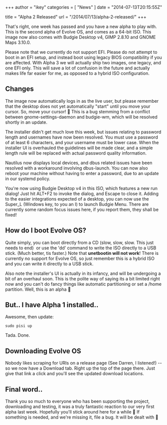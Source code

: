 +++
author = "ikey"
categories = [
"News"
]
date =  "2014-07-13T20:15:55Z"

title = "Alpha 2 Released"
url = "/2014/07/13/alpha-2-released/"
+++

That's right, one week has passed and you have a new alpha to play with. This is the second alpha of Evolve OS, and comes as a 64-bit ISO. This image now also 
comes with Budgie Desktop v4, GIMP 2.8.10 and GNOME Maps 3.10.0.

Please note that we currently do not support EFI. Please do not attempt to boot in an EFI setup, and instead boot using legacy BIOS compatibility if you are affected. 
With Alpha 3 we will actually ship two images, one legacy, and one EFI only. This will save a lot of confusion in the future and actually makes life far easier for me, as 
opposed to a hybrid ISO configuration.

## Changes

The image now automatically logs in as the live user, but please remember that the desktop does not yet automatically "start" until you move your cursor. So, 
move your cursor! 🙂 This is a bug stemming from a conflict between gnome-settings-daemon and budgie-wm, which will be resolved shortly in an update.

The installer didn't get much love this week, but issues relating to password length and usernames have now been resolved. You must use a password of at least 6 
characters, and your username must be lower case. When the installer UI is overhauled the guidelines will be made clear, and a simple length rule will be replaced with 
actual password quality information.

Nautilus now displays local devices, and dbus related issues have been resolved with a workaround involving dbus-launch. You can now also reboot your machine without 
having to enter a password, due to an update in our systemd policy.

You're now using Budgie Desktop v4 in this ISO, which features a new run dialog! Just hit ALT+F2 to invoke the dialog, and Escape to close it. Adding to the easier integrations 
expected of a desktop, you can now use the Super_L (Windows key, to you an I) to launch Budgie Menu. There are currently some random focus issues here, if you report 
them, they shall be fixed!

## How do I boot Evolve OS?

Quite simply, you can boot directly from a CD (slow, slow, slow. This just needs to end)  or use the 'dd' command to write the ISO directly to a USB stick. (Much better, 
tis faster.) Note that **unetbootin will not work**! There is currently no support for Evolve OS, so just remember this is a hybrid ISO and you can write it directly to a USB stick.

Also note the installer's UI is actually in its infancy, and will be undergoing a bit of an overhaul soon. This is the polite way of saying its a bit limited right now and you 
can't do fancy things like automatic partitioning or set a /home partition. Well, this is an alpha 🙂

## But.. I have Alpha 1 installed..

Awesome, then update:

```
sudo pisi up
```

Tada. Done.

## Downloading Evolve OS

Nobody likes scraping for URIs on a release page (See Darren, I listened!) -- so we now have a Download tab. Right up the top of the page there. Just give that link a 
click and you'll see the updated download locations.

## Final word..

Thank you so much to everyone who has been supporting the project, downloading and testing, it was a truly fantastic reaction to our very first alpha last week. Hopefully 
you'll stick around here for a while 🙂 If something is needed, and we're missing it, file a bug. It will be dealt with 🙂
